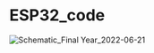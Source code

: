 # ESP32_code

![Schematic_Final Year_2022-06-21](https://user-images.githubusercontent.com/39664194/174803004-15808fb3-6e4f-401c-a6b4-cc55833cdfcf.png)
